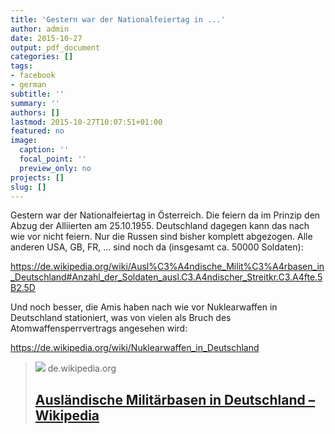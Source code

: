 ```yaml
---
title: 'Gestern war der Nationalfeiertag in ...'
author: admin
date: 2015-10-27
output: pdf_document
categories: []
tags:
- facebook
- german
subtitle: ''
summary: ''
authors: []
lastmod: 2015-10-27T10:07:51+01:00
featured: no
image:
  caption: ''
  focal_point: ''
  preview_only: no
projects: []
slug: []
---
```

Gestern war der Nationalfeiertag in Österreich. Die feiern da im Prinzip den Abzug der Alliierten am 25.10.1955. 
Deutschland dagegen kann das nach wie vor nicht feiern. Nur die Russen sind bisher komplett abgezogen. Alle anderen USA, GB, FR, ... sind noch da (insgesamt ca. 50000 Soldaten):  

https://de.wikipedia.org/wiki/Ausl%C3%A4ndische_Milit%C3%A4rbasen_in_Deutschland#Anzahl_der_Soldaten_ausl.C3.A4ndischer_Streitkr.C3.A4fte.5B2.5D

Und noch besser, die Amis haben nach wie vor Nuklearwaffen in Deutschland stationiert, was von vielen als Bruch des Atomwaffensperrvertrags angesehen wird:

https://de.wikipedia.org/wiki/Nuklearwaffen_in_Deutschland
> [![](https://upload.wikimedia.org/wikipedia/commons/thumb/5/55/US_military_bases_in_Germany.png/1200px-US_military_bases_in_Germany.png)](https://de.wikipedia.org/wiki/Ausl%C3%A4ndische_Milit%C3%A4rbasen_in_Deutschland#Anzahl_der_Soldaten_ausl.C3.A4ndischer_Streitkr.C3.A4fte.5B2.5D)
> de.wikipedia.org
> ## [Ausländische Militärbasen in Deutschland – Wikipedia](https://de.wikipedia.org/wiki/Ausl%C3%A4ndische_Milit%C3%A4rbasen_in_Deutschland#Anzahl_der_Soldaten_ausl.C3.A4ndischer_Streitkr.C3.A4fte.5B2.5D)
>

